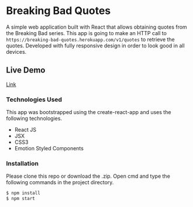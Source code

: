 # Breaking Bad Quotes

A simple web application built with React that allows obtaining quotes from the Breaking Bad series. This app is going to make an HTTP call to `https://breaking-bad-quotes.herokuapp.com/v1/quotes` to retrieve the quotes.
Developed with fully responsive design in order to look good in all devices.

## Live Demo

[Link](https://breakingbadquotesgenerator.netlify.app/)

### Technologies Used

This app was bootstrapped using the create-react-app and uses the following technologies.

- React JS
- JSX
- CSS3
- Emotion Styled Components

### Installation

Please clone this repo or download the .zip. Open cmd and type the following commands in the project directory.

```sh
$ npm install
$ npm start
```
